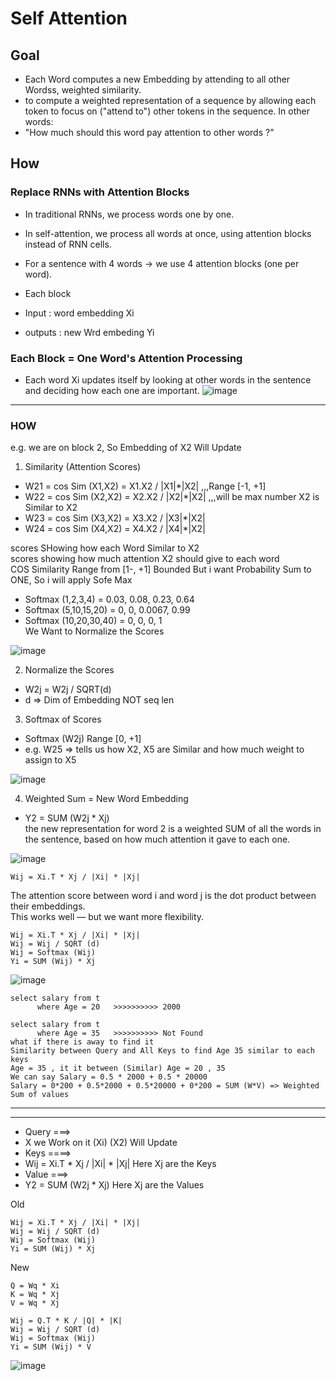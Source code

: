 # Self Attention 

## Goal
-  Each Word computes a new Embedding by attending to all other Wordss, weighted similarity.
-  to compute a weighted representation of a sequence by allowing each token to focus on ("attend to") other tokens in the sequence.
In other words:                             
-  "How much should this word pay attention to other words ?"          


## How 

### Replace RNNs with Attention Blocks
-  In traditional RNNs, we process words one by one.
-  In self-attention, we process all words at once, using attention blocks instead of RNN cells.
   
-  For a sentence with 4 words → we use 4 attention blocks (one per word).
-  Each block
  -  Input   : word embedding Xi 
  -  outputs : new Wrd embeding Yi
### Each Block = One Word's Attention Processing
-  Each word Xi updates itself by looking at other words in the sentence and deciding how each one are important.
![image](https://github.com/user-attachments/assets/ad44df6e-b54c-40f8-b349-f5b3ab84ae6a)


---
### HOW
e.g. we are on block 2, So Embedding of X2 Will Update        
1.  Similarity (Attention Scores)
  -  W21 = cos Sim (X1,X2) = X1.X2 / |X1|*|X2|     ,,,Range [-1, +1]                      
  -  W22 = cos Sim (X2,X2) = X2.X2 / |X2|*|X2|     ,,,will be max number X2 is Similar to X2    
  -  W23 = cos Sim (X3,X2) = X3.X2 / |X3|*|X2|
  -  W24 = cos Sim (X4,X2) = X4.X2 / |X4|*|X2|

scores SHowing how each Word Similar to X2    
scores showing how much attention X2 should give to each word           
COS Similarity Range from [1-, +1] Bounded But i want Probability Sum to ONE, So i will apply Sofe Max     

-  Softmax (1,2,3,4)     = 0.03, 0.08, 0.23, 0.64 
-  Softmax (5,10,15,20)  = 0, 0, 0.0067, 0.99
-  Softmax (10,20,30,40) = 0, 0, 0, 1                     
We Want to Normalize the Scores                                      

![image](https://github.com/user-attachments/assets/4d87739a-567e-41fc-9cc1-3d5e9b5fd6bc)


2. Normalize the Scores
  -  W2j = W2j / SQRT(d)
  -  d => Dim of Embedding NOT seq len 
3.   Softmax of Scores
  -  Softmax (W2j)         Range [0, +1]
  -  e.g. W25 => tells us how X2, X5 are Similar and how much weight to assign to X5

![image](https://github.com/user-attachments/assets/2afdfb71-8811-4dff-ad2f-970a5c4a4075)


4.  Weighted Sum = New Word Embedding
  -  Y2 = SUM (W2j * Xj)  
the new representation for word 2 is a weighted SUM of all the words in the sentence, based on how much attention it gave to each one.

![image](https://github.com/user-attachments/assets/83e5b92e-446a-4c0c-951c-b1f452d1d129)


```
Wij = Xi.T * Xj / |Xi| * |Xj|
```
The attention score between word i and word j is the dot product between their embeddings.       
This works well — but we want more flexibility.          
```
Wij = Xi.T * Xj / |Xi| * |Xj|
Wij = Wij / SQRT (d)
Wij = Softmax (Wij)
Yi = SUM (Wij) * Xj
```
![image](https://github.com/user-attachments/assets/2d706875-8b55-438a-bd8e-769d68726ac4)
```
select salary from t
      where Age = 20   >>>>>>>>>> 2000

select salary from t
      where Age = 35   >>>>>>>>>> Not Found
what if there is away to find it
Similarity between Query and All Keys to find Age 35 similar to each keys
Age = 35 , it it between (Similar) Age = 20 , 35   
We can say Salary = 0.5 * 2000 + 0.5 * 20000
Salary = 0*200 + 0.5*2000 + 0.5*20000 + 0*200 = SUM (W*V) => Weighted Sum of values 
```
-------------
-------------

-   Query ===>
   -   X we Work on it (Xi) (X2) Will Update
-   Keys ====>
   -   Wij = Xi.T * Xj / |Xi| * |Xj|  Here Xj are the Keys 
-   Value ===>
   -   Y2 = SUM (W2j * Xj)  Here Xj are the Values


Old
```
Wij = Xi.T * Xj / |Xi| * |Xj|
Wij = Wij / SQRT (d)
Wij = Softmax (Wij)
Yi = SUM (Wij) * Xj
```
New
```
Q = Wq * Xi
K = Wq * Xj
V = Wq * Xj

Wij = Q.T * K / |Q| * |K|
Wij = Wij / SQRT (d)
Wij = Softmax (Wij)
Yi = SUM (Wij) * V
```
![image](https://github.com/user-attachments/assets/063f17ad-1b82-4c04-8fd3-5ed566bdab42)


